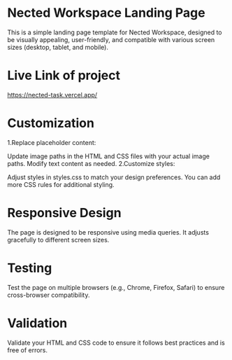 

# Nected Workspace Landing Page
This is a simple landing page template for Nected Workspace, designed to be visually appealing, user-friendly, and compatible with various screen sizes (desktop, tablet, and mobile).

# Live Link of project
https://nected-task.vercel.app/


# Customization
1.Replace placeholder content:

Update image paths in the HTML and CSS files with your actual image paths.
Modify text content as needed.
2.Customize styles:

Adjust styles in styles.css to match your design preferences.
You can add more CSS rules for additional styling.

# Responsive Design
The page is designed to be responsive using media queries. It adjusts gracefully to different screen sizes.

# Testing
Test the page on multiple browsers (e.g., Chrome, Firefox, Safari) to ensure cross-browser compatibility.

# Validation
Validate your HTML and CSS code to ensure it follows best practices and is free of errors.

